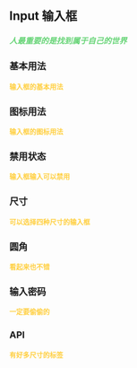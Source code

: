 ## Input 输入框
<h5 style="color: #66d476">人最重要的是找到属于自己的世界</h5>

<script setup>
    import BasicDemo from '../demo/basic_demo.vue'
    import IconDemo from '../demo/icon_demo.vue'
    import DisabledDemo from '../demo/disabled_demo.vue'
    import RoundDemo from '../demo/round_demo.vue'
    import PasswordDemo from '../demo/password_demo.vue'
    import SizeDemo from '../demo/size_demo.vue'
    import Preview from '../../../src/components/preview.vue'
</script>

### 基本用法
<p style="color: #ffcf3f; font-size: 12px; font-weight: 900;">输入框的基本用法</p>
<BasicDemo />
<Preview comp="input" demo="basic_demo" />

### 图标用法
<p style="color: #ffcf3f; font-size: 12px; font-weight: 900;">输入框的图标用法</p>
<IconDemo />
<Preview comp="input" demo="basic_demo" />

### 禁用状态
<p style="color: #ffcf3f; font-size: 12px; font-weight: 900;">输入框输入可以禁用</p>
<DisabledDemo />
<Preview comp="input" demo="disabled_demo" />

### 尺寸
<p style="color: #ffcf3f; font-size: 12px; font-weight: 900;">可以选择四种尺寸的输入框</p>
<SizeDemo />
<Preview comp="input" demo="size_demo" />

### 圆角
<p style="color: #ffcf3f; font-size: 12px; font-weight: 900;">看起来也不错</p>
<RoundDemo />
<Preview comp="input" demo="round_demo" />

### 输入密码
<p style="color: #ffcf3f; font-size: 12px; font-weight: 900;">一定要偷偷的</p>
<PasswordDemo />
<Preview comp="input" demo="password_demo" />

<!-- API表格 -->
### API
<p style="color: #ffcf3f; font-size: 12px; font-weight: 900;">有好多尺寸的标签</p>
<script setup>
    import ApiTable from '../../../src/components/api_table.vue'
    const data = {
        columns: [
            {
                title: '名称'
            },
            {
                title: '类型'
            },
            {
                title: '默认值'
            },
            {
                title: '说明'
            }
        ],
        item: [
            {
                name: 'model-value',
                type: 'String | Number',
                default: 'null',
                explain: '绑定的值'
            },
            {
                name: 'placeholder',
                type: 'String',
                default: '请输入',
                explain: '默认显示'
            },
            {
                name: 'disabled',
                type: 'Boolean',
                default: 'false | true',
                explain: '禁用属性'
            },
            {
                name: 'round',
                type: 'Boolean',
                default: 'false | true',
                explain: '圆角属性'
            },
            {
                name: 'password',
                type: 'Boolean',
                default: 'null',
                explain: '密码属性'
            },
            {
                name: 'size',
                type: 'String',
                default: 'small | medium | large | large-max',
                explain: '背景颜色属性'
            }
        ]
  }
</script>
<ApiTable :data="data" />

